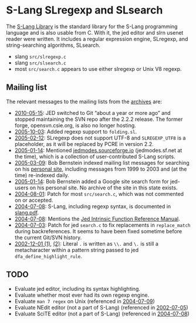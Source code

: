 # S-Lang SLregexp and SLsearch

The [S-Lang Library](https://www.jedsoft.org/slang/) is the standard library for
the S-Lang programming language and is also usable from C. With it, the jed
editor and slrn usenet reader were written. It includes a regular expression
engine, SLregexp, and string-searching algorithms, SLsearch.

- slang `src/slregexp.c`
- slang `src/slsearch.c`
- most `src/search.c` appears to use either slregexp or Unix V8 regexp.

## Mailing list

The relevant messages to the mailing lists from the [archives](https://lists.jedsoft.org/lists/index.html)
are:

- [2010-05-15](https://lists.jedsoft.org/lists/slang-users/2010/0000006.html):
  JED switched to Git “about a year or more ago” and stopped maintaining the SVN
  repo after the 2.2.2 release. The former forge, opensvn.csie.org, is also no
  longer hosting.
- [2005-10-03](https://lists.jedsoft.org/lists/jed-users/2005/0000449.html):
  Added regexp support to `folding.sl`.
- [2005-02-12](https://lists.jedsoft.org/lists/slang-users/2005/0000019.html):
  SLregexp does not support UTF-8 and `SLREGEXP_UTF8` is a placeholder, as it
  will be replaced by PCRE in version 2.2.
- [2005-01-14](https://lists.jedsoft.org/lists/jed-users/2005/0000011.html):
  Mentioned [jedmodes.sourceforge.io](https://jedmodes.sourceforge.io/)
  (jedmodes.sf.net at the time), which is a collection of user-contributed
  S-Lang scripts.
- [2005-03-09](https://lists.jedsoft.org/lists/jed-users/2005/0000119.html):
  Bob Bernstein indexed mailing list messages for searching on his [personal site](https://web.archive.org/web/20090124225243/http://ruptured-duck.com/archives.html),
  including messages from 1999 to 2003 and (at the time) re-indexed daily.
- [2005-01-14](https://lists.jedsoft.org/lists/jed-users/2005/0000010.html):
  Bob Bernstein added a Google site search form for jed-users on his personal
  site. No archive of the site in this state exists.
- [2004-08-01](https://lists.jedsoft.org/lists/slang-users/2004/0000035.html):
  Patch for most `src/search.c`, which was not commented on or accepted.
- [2004-07-08](https://lists.jedsoft.org/lists/jed-users/2004/0000257.html):
  S-Lang, including regexp syntax, is documented in [slang.pdf](https://web.archive.org/web/20071027074925/http://www.s-lang.org/doc/pdf/slang.pdf).
- [2004-07-08](https://lists.jedsoft.org/lists/jed-users/2004/0000254.html):
  Mentions the [Jed Intrinsic Function Reference Manual](https://www.jedsoft.org/jed/doc/jedfuns.html).
- [2004-07-03](https://lists.jedsoft.org/lists/jed-users/2004/0000253.html):
  Patch for jed `search.c` to fix replacements in `replace_match` during
  backreferences. It seems to have been fixed sometime before the current
  Git/SVN history.
- [2002-12-01 (1)](https://lists.jedsoft.org/lists/jed-users/2002/0000440.html),
  [(2)](https://lists.jedsoft.org/lists/jed-users/2002/0000441.html):
  Literal `.` is written as `\\.` and `\.` is still a metacharacter within a
  pattern string passed to jed `dfa_define_highlight_rule`.

## TODO

- Evaluate jed editor, including its syntax highlighting.
- Evaluate whether most ever had its own regexp engine.
- Evaluate `man 7 regex` on Unix (referenced in [2004-07-09](https://lists.jedsoft.org/lists/jed-users/2004/0000256.html))
- Evaluate NEdit editor (not a part of S-Lang) (referenced in [2002-07-05](https://lists.jedsoft.org/lists/jed-users/2002/0000240.html))
- Evaluate SciTE editor (not a part of S-Lang) (referenced in [2004-07-08](https://lists.jedsoft.org/lists/jed-users/2004/0000255.html))
